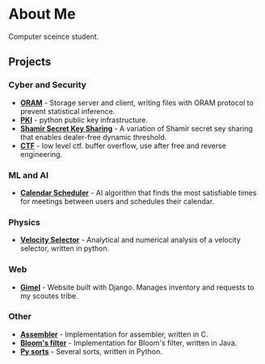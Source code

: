 # About Me
Computer sceince student.

## Projects

### Cyber and Security

- **[ORAM](https://github.com/MajoRoth/ORAM)** - Storage server and client, writing files with ORAM protocol to prevent statistical inference.
- **[PKI](https://github.com/MajoRoth/public_key_infrastructure)** - python public key infrastructure.
- **[Shamir Secret Key Sharing](https://github.com/MajoRoth/shamir_secret_key_sharing)** - A variation of Shamir secret sey sharing that enables dealer-free dynamic threshold.
- **[CTF](https://github.com/MajoRoth/ctf)** - low level ctf. buffer overflow, use after free and reverse engineering.

### ML and AI

- **[Calendar Scheduler](https://github.com/matanEpel/ai-project---calender)** - AI algorithm that finds the most satisfiable times for meetings between users and schedules their calendar.

### Physics
- **[Velocity Selector](https://github.com/MajoRoth/VelocitySelector)** - Analytical and numerical analysis of a velocity selector, written in python.


### Web

- **[Gimel](https://github.com/MajoRoth/gimel)** - Website built with Django. Manages inventory and requests to my scoutes tribe.


### Other
- **[Assembler](https://github.com/MajoRoth/Assembler)** - Implementation for assembler, written in C.
- **[Bloom's filter](https://github.com/MajoRoth/Bloom-Filter)** - Implementation for Bloom's filter, written in Java.
- **[Py sorts](https://github.com/MajoRoth/PYsorts)** - Several sorts, written in Python.



